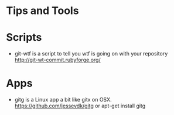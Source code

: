 Tips and Tools
==============

# Scripts

* git-wtf is a script to tell you wtf is going on with your repository
  http://git-wt-commit.rubyforge.org/

# Apps

* gitg is a Linux app a bit like gitx on OSX. 
  https://github.com/jessevdk/gitg or apt-get install gitg

